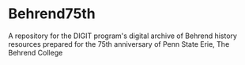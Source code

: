 # Behrend75th
A repository for the DIGIT program's digital archive of Behrend history resources prepared for the 75th anniversary of Penn State Erie, The Behrend College
